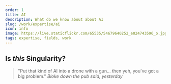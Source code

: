 ```yaml
---
order: 1
title: AI
description: What do we know about about AI
slug: /work/expertise/ai
icon: info
image: https://live.staticflickr.com/65535/54679640252_e024743596_o.jpg
tags: expertise, fields, work
---
```


## Is _this_ Singularity?

> "Put that kind of AI into a drone with a gun... then yeh, you've got a big problem." _Bloke down the pub said, yesterday_
